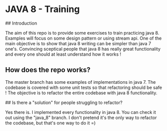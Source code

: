 # JAVA 8 - Training

## Introduction

The aim of this repo is to provide some exercises to train practicing java 8.
Examples will focus on some design pattern or using stream api. 
One of the main objective is to show that java 8 writing can be simpler than java 7 one's.
Convincing sceptical people that java 8 has really great functionality and every one should at least understand how it works !

## How does the repo works?

The master branch has some examples of implementations in java 7. 
The codebase is covered with some unit tests so that refactoring should be safe !
The objective is to refactor the entire codebase with java 8 functionality.

## Is there a "solution" for people struggling to refactor?

Yes there is. I implemented every functionality in java 8. You can check it out using the "java_8" branch.
I don't pretend it's the only way to refactor the codebase, but that's one way to do it =)